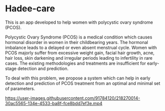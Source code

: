 # Hadee-care

This is an app developed to help women with polycystic ovary syndrome (PCOS). 



Polycystic Ovary Syndrome (PCOS) is a medical condition which causes hormonal disorder in women in their childbearing years. The hormonal imbalance leads to a delayed or even absent menstrual cycle. Women with PCOS majorly suffer from excessive weight gain, facial hair growth, acne, hair loss, skin darkening and irregular periods leading to infertility in rare cases. The existing methodologies and treatments are insufficient for early-stage detection and prediction. 


To deal with this problem, we propose a system which can help in early detection and prediction of PCOS treatment from an optimal and minimal set of parameters.



https://user-images.githubusercontent.com/91784120/218270014-30ac5565-134e-4533-ba8f-fce8bdd7ef3e.mp4

